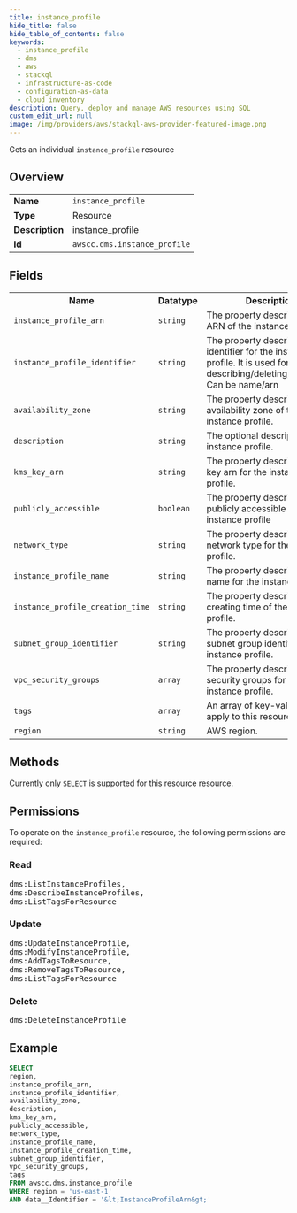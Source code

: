 ```yaml
---
title: instance_profile
hide_title: false
hide_table_of_contents: false
keywords:
  - instance_profile
  - dms
  - aws
  - stackql
  - infrastructure-as-code
  - configuration-as-data
  - cloud inventory
description: Query, deploy and manage AWS resources using SQL
custom_edit_url: null
image: /img/providers/aws/stackql-aws-provider-featured-image.png
---
```

Gets an individual <code>instance_profile</code> resource

## Overview
<table><tbody>
<tr><td><b>Name</b></td><td><code>instance_profile</code></td></tr>
<tr><td><b>Type</b></td><td>Resource</td></tr>
<tr><td><b>Description</b></td><td>instance_profile</td></tr>
<tr><td><b>Id</b></td><td><code>awscc.dms.instance_profile</code></td></tr>
</tbody></table>

## Fields
<table><tbody>
<tr><th>Name</th><th>Datatype</th><th>Description</th></tr>
<tr><td><code>instance_profile_arn</code></td><td><code>string</code></td><td>The property describes an ARN of the instance profile.</td></tr>
<tr><td><code>instance_profile_identifier</code></td><td><code>string</code></td><td>The property describes an identifier for the instance profile. It is used for describing&#x2F;deleting&#x2F;modifying. Can be name&#x2F;arn</td></tr>
<tr><td><code>availability_zone</code></td><td><code>string</code></td><td>The property describes an availability zone of the instance profile.</td></tr>
<tr><td><code>description</code></td><td><code>string</code></td><td>The optional description of the instance profile.</td></tr>
<tr><td><code>kms_key_arn</code></td><td><code>string</code></td><td>The property describes kms key arn for the instance profile.</td></tr>
<tr><td><code>publicly_accessible</code></td><td><code>boolean</code></td><td>The property describes the publicly accessible of the instance profile</td></tr>
<tr><td><code>network_type</code></td><td><code>string</code></td><td>The property describes a network type for the instance profile.</td></tr>
<tr><td><code>instance_profile_name</code></td><td><code>string</code></td><td>The property describes a name for the instance profile.</td></tr>
<tr><td><code>instance_profile_creation_time</code></td><td><code>string</code></td><td>The property describes a creating time of the instance profile.</td></tr>
<tr><td><code>subnet_group_identifier</code></td><td><code>string</code></td><td>The property describes a subnet group identifier for the instance profile.</td></tr>
<tr><td><code>vpc_security_groups</code></td><td><code>array</code></td><td>The property describes vps security groups for the instance profile.</td></tr>
<tr><td><code>tags</code></td><td><code>array</code></td><td>An array of key-value pairs to apply to this resource.</td></tr>
<tr><td><code>region</code></td><td><code>string</code></td><td>AWS region.</td></tr>

</tbody></table>

## Methods
Currently only <code>SELECT</code> is supported for this resource resource.

## Permissions

To operate on the <code>instance_profile</code> resource, the following permissions are required:

### Read
<pre>
dms:ListInstanceProfiles,
dms:DescribeInstanceProfiles,
dms:ListTagsForResource</pre>

### Update
<pre>
dms:UpdateInstanceProfile,
dms:ModifyInstanceProfile,
dms:AddTagsToResource,
dms:RemoveTagsToResource,
dms:ListTagsForResource</pre>

### Delete
<pre>
dms:DeleteInstanceProfile</pre>


## Example
```sql
SELECT
region,
instance_profile_arn,
instance_profile_identifier,
availability_zone,
description,
kms_key_arn,
publicly_accessible,
network_type,
instance_profile_name,
instance_profile_creation_time,
subnet_group_identifier,
vpc_security_groups,
tags
FROM awscc.dms.instance_profile
WHERE region = 'us-east-1'
AND data__Identifier = '&lt;InstanceProfileArn&gt;'
```
